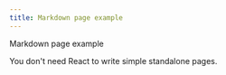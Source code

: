 ```yaml
---
title: Markdown page example
---
```


Markdown page example

You don't need React to write simple standalone pages.
